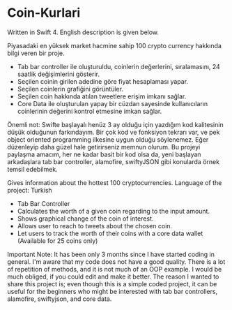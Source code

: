 # Coin-Kurlari

Written in Swift 4.
English description is given below.

Piyasadaki en yüksek market hacmine sahip 100 crypto currency hakkında bilgi veren bir proje.

- Tab bar controller ile oluşturuldu, coinlerin değerlerini, sıralamasını, 24 saatlik değişimlerini gösterir.
- Seçilen coinin girilen adedine göre fiyat hesaplaması yapar.
- Seçilen coinlerin grafiğini görüntüler.
- Seçilen coin hakkında atılan tweetlere erişim imkanı sağlar.
- Core Data ile oluşturulan yapay bir cüzdan sayesinde kullanıcıların coinlerinin değerini kontrol etmesine imkan sağlar.

Önemli not: Swifte başlayalı henüz 3 ay olduğu için yazdığım kod kalitesinin düşük olduğunun farkındayım.
Bir çok kod ve fonksiyon tekrarı var, ve pek object oriented programming ilkesine uygun olduğu söylenemez.
Eğer düzenleyip daha güzel hale getirirseniz memnun olurum. 
Bu projeyi paylaşma amacım, her ne kadar basit bir kod olsa da, yeni başlayan arkadaşlara tab bar controller, alamofire, swiftyJSON gibi konularda örnek temsil edebilmek.


Gives information about the hottest 100 cryptocurrencies.
Language of the project: Turkish

- Tab Bar Controller
- Calculates the worth of a given coin regarding to the input amount.
- Shows graphical change of the coin of interest.
- Allows user to reach to tweets about the chosen coin.
- Let users to track the worth of their coins with a core data wallet (Available for 25 coins only)

Important Note: It has been only 3 months since I have started coding in general. I'm aware that my code does not have a good quality.
There is a lot of repetition of methods, and it is not much of an OOP example.
I would be much obliged, if you could edit and make it better.
The reason I wanted to share this project is; even though this is a simple coded project, it can be useful for the beginners who might be interested with tab bar controllers, alamofire, swiftyjson, and core data.

